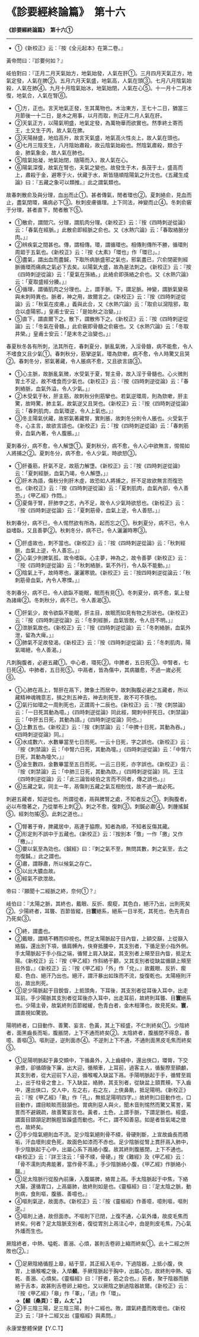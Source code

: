 # 《診要經終論篇》　第十六



**《診要經終論篇》　第十六①**


---
- ①《新校正》云：『按《全元起本》在第二卷。』


黃帝問曰：『診要何如？』


岐伯對曰：『正月二月天氣始方，地氣始發，人氣在肝①。三月四月天氣正方，地氣定發，人氣在脾②。五月六月天氣盛，地氣高，人氣在頭③。七月八月陰氣始殺，人氣在肺④。九月十月陰氣始冰，地氣始閉，人氣在心⑤。十一月十二月冰復，地氣合，人氣在腎⑥。
- ①方，正也。言天地氣正發，生其萬物也。木治東方，王七十二日，猶當三月節後一十二日，是木之用事，以月而取，則正月二月人氣在肝。
- ②天氣正方，以陽氣明盛，地氣定發，為萬物華而欲實也。然季終土寄而王，土又生于丙，故人氣在脾。
- ③天陽赫盛，地焰高升，故言天氣盛，地氣高火性炎上，故人氣在頭也。
- ④七月三陰支生，八月陰始肅殺，故云陰氣始殺也。然陰氣肅殺，類合于金，肺氣象金，故人氣在肺也。
- ⑤陰氣始凝，地氣始閉，隨陽而入，故人氣在心。
- ⑥陽氣深復，故氣在腎也，夫氣之變也。故發生于木，長茂于土，盛高而上，肅殺于金，避寒于火，伏藏于水，斯皆隨順陰陽氣之升沈也。《五藏生成論》曰：『五藏之象可以類推。』此之謂氣類也。


故春刺散俞及與分理，血出而止①。甚者傳氣，閒者環也②。夏刺絡俞，見血而止，盡氣閉環，痛病必下③。秋刺皮膚循理。上下同法，神變而止④。冬刺俞竅于分理，甚者直下，閒者散下⑤。
- ①散俞，謂間穴。分理，謂肌肉分理。《新校正》云：『按《四時刺逆從論》云：「春氣在經脈。」此散俞即經脈之俞也。又《水熱穴論》云：「春取絡脈分肉。」』
- ②辨疾氣之間甚也。傳，謂相傳。環，謂循環也。相傳則傳所不勝，循環則周廻于五氣也。《新校正》云：『按《太素》「環也」作「環已」。』
- ③盡氣，謂出血而盡鍼，下取所病脈盛邪之氣也，邪氣盡已，穴俞閉密則經脈循環而痛病之氣必下去矣。以陽氣大盛，故為是法刺之。《新校正》云：『按《四時刺逆從論》云：「夏氣在孫絡。」此絡俞即孫絡之俞也。又《水熱穴論》云：「夏取盛經分腠。」』
- ④循理，謂循肌肉之分理也。上，謂手脈。下，謂足脈。神變，謂脈氣變易與未刺時異也。脈者，神之用，故爾言之。《新校正》云：『按《四時刺逆從論》云：「秋氣在皮膚。」義與此合，又《水熱穴論》云：「取俞以瀉陰邪，取合以虛陽邪。」皇甫士安云：「是始秋之治變。」』
- ⑤直下，謂直爾下之。散下，謂散佈下之。《新校正》云：『按《四時刺逆從論》云：「冬氣在骨髓。」此俞竅即骨髓之俞竅也。又《水熱穴論》云：「冬取井榮。」皇甫士安云：「是末冬之治變也。」』


春夏秋冬各有所刺，法其所在，春刺夏分，脈亂氣微，入淫骨髓，病不能愈，令人不嗜食又且少氣①。春刺秋分，筋攣逆氣，環為欬嗽，病不愈，令人時驚又且哭②。春刺冬分，邪氣著藏，令人脹病不愈，又且欲言語③。
- ①心主脈，故脈亂氣微，水受氣于夏，腎主骨，故入淫于骨髓也。心火微則胃土不足，故不嗜食而少氣也。《新校正》云：『按《四時刺逆從論》云：「春刺絡脈，血氣外溢，令人少氣。」』
- ②木受氣于秋，肝主筋，故刺秋分則筋攣也。若氣逆環周，則為欬嗽，肝主驚，故時驚，肺主氣，故氣逆又且哭也。《新校正》云：『按《四時刺逆從論》云：「春刺肌肉，血氣環逆，令人上氣也。」』
- ③冬主陽氣伏藏，故邪氣著藏腎，實則脹，故刺冬分則令人脹也。火受氣于冬，心主言，故欲言語也。《新校正》云：『按《四時刺逆從論》云：「春刺筋骨，血氣內著，令人腹脹。」』


夏刺春分，病不愈，令人解墯①。夏刺秋分，病不愈，令人心中欲無言，惕惕如人將捕之②。夏刺冬分，病不愈，令人少氣，時欲怒③。
- ①肝養筋，肝氣不足，故筋力解墯。《新校正》云：『按《四時刺逆從論》云：「夏刺經脈，血氣乃竭，令人解墮。」』
- ②肝木為語，傷秋分則肝木虛，故恐如人將捕之，肝不足故欲無言而復恐也。《新校正》云：『按《四時刺逆從論》云：「夏刺肌肉，血氣內卻，令人善恐。」《甲乙經》作悶。』
- ③夏傷于腎，肝肺孛之志，內不足，故令人少氣時欲怒也。《新校正》云：『按《四時刺逆從論》云：「夏刺筋骨，血氣上逆，令人善怒。」』


秋刺春分，病不已，令人惕然欲有所為，起而忘之①。秋刺夏分，病不已，令人益嗜臥，又且善夢②。秋剌冬分，病不已，令人灑灑時寒③。
- ①肝虛故也，刺不當也。《新校正》云：『按《四時刺逆從論》云：「秋刺經脈，血氣上逆，令人善忘。」』
- ②心氣少則脾氣孤，故令嗜臥。心主夢，神為之，故令善夢《新校正》云：『按《四時刺逆從論》云：「秋刺絡脈，氣不外行，令人臥不能動。」』
- ③陰氣上干，故時寒也，灑灑寒貌。《新校正》云：『按四時剌逆從論云：「秋刺筋骨血氣，內令人寒慄。」』


冬刺春分，病不已，令人欲臥不能眠，眠而有見①。冬刺夏分，病不愈，氣上發為諸痺②。冬刺秋分，病不已，令人善渴③。
- ①肝氣少，故令欲臥不能眠，肝主目，故眠而如見有物之形狀也。《新校正》云：『按《四時刺逆從論》云：「冬刺經脈，血氣皆脫，令人目不明。」』
- ②泄脈氣故也。《新校正》云：『按《四時刺逆從論》云：「冬刺絡脈，血氣外泄，留為大痺。」』
- ③肺氣不足故發渴。《新校正》云：『按《四時刺逆從論》云：「冬刺肌肉，陽氣竭絕，令人善渴。」


凡刺胸腹者，必避五藏①。中心者，環死②。中脾者，五日死③。中腎者，七日死④。中肺者，五日死⑤。中鬲者，皆為傷中，其病雖愈，不過一嵗必死⑥。
- ①心肺在鬲上，腎肝在鬲下，脾象土而居中，故刺胸腹必避之五藏者，所以藏精神魂魄意志，損之則五神去，神去則死至，故不可不慎也。
- ②氣行如環之一周則死也，正謂周十二辰也。《新校正》云：『按《刺禁論》云：「一日死其動為噫。」《四時刺逆從論》同此經，闕刺中肝死日。《刺禁論》云：「中肝五日死，其動為語。」《四時刺逆從論》同也。』
- ③土數五也。《新校正》云：『按《刺禁論》云：「中脾十日死，其動為吞。」《四時刺逆從論》同。』
- ④水成數六，水數畢當至七日而死。一云十日死，字之誤也。《新校正》云：『按《刺禁論》云：「中腎六日死，其動為嚏。」《四時刺逆從論》云：「中腎六日死，其動為嚏欠。」』
- ⑤金生數四，金數畢當至五日而死。一云三日死，亦字誤也。《新校正》云：『按《刺禁論》云：「中肺三日死，其動為欬。」《四時刺逆從論》同。王注《四時刺逆從論》云：「此三論皆岐伯之言而不同者，傳之誤也。」』
- ⑥五藏之氣，同主一年，鬲傷則五藏之氣互相剋伐，故不過一嵗必死。


刺避五藏者，知逆從也。所謂從者，鬲與脾腎之處，不知者反之①。刺胸腹者，必以布憿著之，乃從單布上刺②。刺之不愈，復刺③。刺鍼必肅④。刺腫搖鍼⑤。經刺勿搖⑥。此刺之道也。』
- ①腎著于脊，脾藏居中，鬲連于脇際。知者為順，不知者反傷其藏。
- ②形定則不誤中于五藏也。《新校正》云：『按別本「憿」一作「撽」又作「檄」。』
- ③要以氣至為効也。《鍼經》曰：『刺之氣不至，無問其數，刺之氣至，去之勿復鍼。』此之謂也。
- ④肅，謂靜肅，所以候氣之存亡。
- ⑤以出大膿血故。
- ⑥經氣不欲泄故。


帝曰：『願聞十二經脈之終，奈何①？』


岐伯曰：『太陽之脈，其終也，戴眼、反折、瘈瘲，其色白，絕汗乃出，出則死矣②。少陽終者，耳聾、百節皆縱，目**寰**絕系，絕系一日半死，其死也，色先青白乃死矣③。
- ①終，謂盡也。
- ②戴眼，謂睛不轉而仰視也。然足太陽脈起于目內眥，上額交巔，上從巔入絡腦，還出別下項，循肩髆內，俠脊抵腰中，其支別者，下循足至小指外側。手太陽脈起于手小指之端，循臂上肩入缺盆，其支別者上頰至目內眥，抵足太陽。《新校正》云：『按《甲乙經》作斜絡于顴，又其支別者從缺盆循頸上頰至目外眥。』《新校正》云：『按《甲乙經》「外」作「兌」。』故戴眼、反折、瘈瘲、色白、絕汗乃出也。絕汗，謂汗暴出如珠而不流，旋復乾也。太陽極則汗出，故出則死。
- ③足少陽脈起于目銳眥，上抵頭角，下耳後，其支別者從耳後入耳中，出走耳前。手少陽脈其支別者從耳後亦入耳中，出走耳前，故終則耳聾、目**寰**絕系也。少陽主骨，故氣終則百節縱緩，色青白者，金木相薄也，故見死矣。**寰**，謂直視如驚貌。


陽明終者，口目動作、善驚、妄言、色黃，其上下經盛，不仁則終矣①。少陰終者，面黑齒長而垢，腹脹閉，上下不通而終矣②。太陰終者，腹脹閉不得息，善噫、善嘔③。嘔則逆，逆則面赤④。不逆則上下不通，不通則面黑皮毛焦而終矣⑤。
- ①足陽明脈起于鼻交頞中，下循鼻外，入上齒縫中，還出俠口，環脣，下交承漿，卻循頤後下廉，出大迎，循頰車，上耳前，過客主人，循髮際至額顱，其支別者，從大迎前下人迎，循喉嚨入缺盆下鬲。手陽明脈起于手，循臂至肩上，出于柱骨之會上，下入缺盆，絡肺，其支別者，從缺盆上頸貫頰，下入齒中，還出俠口，交人中，左之右，右之左，上俠鼻鼽，抵足陽明。《新校正》云：『按《甲乙經》「鼽」作「孔」，無抵足陽明四字。』故終則口目動作也，口目動作，謂目睒睒而鼓頷也。胃病則惡人與火，聞木音則惕然而驚又罵詈，罵詈而不避親疏，故善驚妄言也。黃者，土色，上謂手脈，下謂足脈也。經盛，謂面目頸頷足跗腕脛皆躁盛而動也。不仁，謂不知善惡。如是者皆氣竭之徵也，故終矣。
- ②手少陰氣絕則血不流。足少陰氣絕則骨不緛，骨硬則斷，上宣故齒長而積垢，汗血壞則皮色死，故面色如漆而不赤也。足少陰脈從腎上貫肝鬲入肺中，手少陰脈起于心中，出屬心系下鬲絡小腹。故其終則腹脹閉，上下不通也。《新校正》云：『詳王注云：「骨不緛，骨硬。」按《難經》及《甲乙經》云：「骨不濡則肉弗能著，當作骨不濡。」手少陰脈絡小腹，《甲乙經》作脈絡小腸。』
- ③足太陰脈行從股內前廉，入腹屬脾，絡胃上鬲。手太陰脈起于中焦，下絡大腸，還循胃口，上鬲屬肺，故終則如是也。《靈樞經》曰：『足太陰之脈，動則病，食則嘔，腹脹、善噫也。』
- ④嘔則氣逆，故面赤。《新校正》云：『按《靈樞經》作善噫，噫則嘔，嘔則逆。』
- ⑤嘔則上通，故但面赤。不嘔則下已閉，上復不通，心氣外燔，故皮毛焦而終矣。何者？足太陰脈支別者，復從胃別上鬲注心中，由是則皮毛焦，乃心氣外燔而生也。


厥陰終者，中熱、嗌乾、善溺、心煩，甚則舌卷卵上縮而終矣①。此十二經之所敗也②。』
- ①足厥陰絡循脛上皋，結于莖，其正經入毛中，下過陰器，上抵小腹，俠胃，上循喉嚨之後，入頏**顙**。手厥陰脈起于胸中，出屬心包，故終則中熱、嗌乾、善溺、心煩矣。《靈樞經》曰：『肝者，筋之合也。』筋者，聚于陰器而脈絡于舌本，故甚則舌卷卵上縮也，又以厥陰之脈過陰器故爾。《新校正》云：『按《甲乙經》「皋」作「睪」，「過」作「環」。**→【顙〔桑頁〕：音，ㄙㄤˇ。】**
- ②手三陰三陽，足三陰三陽，則十二經也。敗，謂氣終盡而敗壞也。《新校正》云：『詳十二經又出《靈樞經》與素問。』


永康堂整體保健【Y.C.T】


